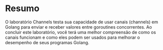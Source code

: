 # Resumo

O laboratório Channels testa sua capacidade de usar canais (channels) em Golang para enviar e receber valores entre goroutines concorrentes. Ao concluir este laboratório, você terá uma melhor compreensão de como os canais funcionam e como eles podem ser usados para melhorar o desempenho de seus programas Golang.
